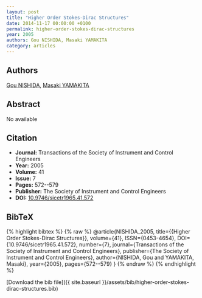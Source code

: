 ```yaml
---
layout: post
title: "Higher Order Stokes-Dirac Structures"
date: 2014-11-17 00:00:00 +0100
permalink: higher-order-stokes-dirac-structures
year: 2005
authors: Gou NISHIDA, Masaki YAMAKITA
category: articles
---
```

 
## Authors
[Gou NISHIDA](authors/gou-nishida), [Masaki YAMAKITA](authors/masaki-yamakita)
 
## Abstract
No  available
 
## Citation
- **Journal:** Transactions of the Society of Instrument and Control Engineers
- **Year:** 2005
- **Volume:** 41
- **Issue:** 7
- **Pages:** 572--579
- **Publisher:** The Society of Instrument and Control Engineers
- **DOI:** [10.9746/sicetr1965.41.572](https://doi.org/10.9746/sicetr1965.41.572)
 
## BibTeX
{% highlight bibtex %}
{% raw %}
@article{NISHIDA_2005,
  title={{Higher Order Stokes-Dirac Structures}},
  volume={41},
  ISSN={0453-4654},
  DOI={10.9746/sicetr1965.41.572},
  number={7},
  journal={Transactions of the Society of Instrument and Control Engineers},
  publisher={The Society of Instrument and Control Engineers},
  author={NISHIDA, Gou and YAMAKITA, Masaki},
  year={2005},
  pages={572--579}
}
{% endraw %}
{% endhighlight %}
 
[Download the bib file]({{ site.baseurl }}/assets/bib/higher-order-stokes-dirac-structures.bib)
 
